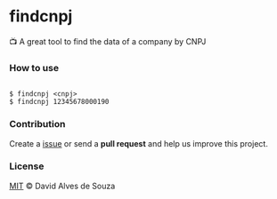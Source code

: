 # findcnpj

:tv: A great tool to find the data of a company by CNPJ

### How to use
```shell

$ findcnpj <cnpj>
$ findcnpj 12345678000190

```

### Contribution

Create a [issue](https://github.com/davidalves1/clima-app/issues/new) or send a **pull request** and help us improve this project.

### License

[MIT](https://github.com/davidalves1/findcnpj/blob/master/LICENSE) © David Alves de Souza
